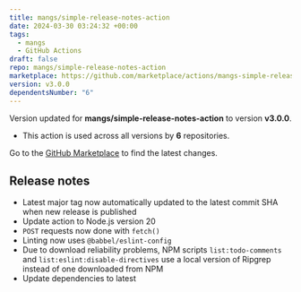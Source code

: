 ```yaml
---
title: mangs/simple-release-notes-action
date: 2024-03-30 03:24:32 +00:00
tags:
  - mangs
  - GitHub Actions
draft: false
repo: mangs/simple-release-notes-action
marketplace: https://github.com/marketplace/actions/mangs-simple-release-notes-action
version: v3.0.0
dependentsNumber: "6"
---
```



Version updated for **mangs/simple-release-notes-action** to version **v3.0.0**.
- This action is used across all versions by **6** repositories.

Go to the [GitHub Marketplace](https://github.com/marketplace/actions/mangs-simple-release-notes-action) to find the latest changes.

## Release notes

- Latest major tag now automatically updated to the latest commit SHA when new release is published
- Update action to Node.js version 20
- `POST` requests now done with `fetch()`
- Linting now uses `@babbel/eslint-config`
- Due to download reliability problems, NPM scripts `list:todo-comments` and `list:eslint:disable-directives` use a local version of Ripgrep instead of one downloaded from NPM
- Update dependencies to latest
